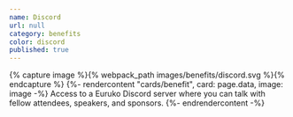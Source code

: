 ```yaml
---
name: Discord
url: null
category: benefits
color: discord
published: true
---
```


{% capture image %}{% webpack_path images/benefits/discord.svg %}{% endcapture %}
{%- rendercontent "cards/benefit", card: page.data, image: image -%}
Access to a Euruko Discord server where you can talk with fellow attendees, speakers, and sponsors.
{%- endrendercontent -%}
